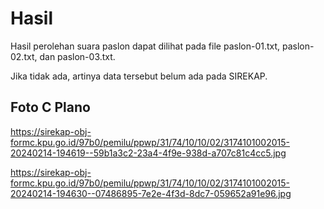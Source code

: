 # Hasil

Hasil perolehan suara paslon dapat dilihat pada file paslon-01.txt, paslon-02.txt, dan paslon-03.txt.

Jika tidak ada, artinya data tersebut belum ada pada SIREKAP.

## Foto C Plano

https://sirekap-obj-formc.kpu.go.id/97b0/pemilu/ppwp/31/74/10/10/02/3174101002015-20240214-194619--59b1a3c2-23a4-4f9e-938d-a707c81c4cc5.jpg

https://sirekap-obj-formc.kpu.go.id/97b0/pemilu/ppwp/31/74/10/10/02/3174101002015-20240214-194630--07486895-7e2e-4f3d-8dc7-059652a91e96.jpg
